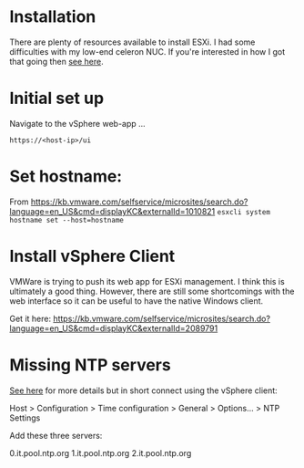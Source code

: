 # Installation

There are plenty of resources available to install ESXi. I had some
difficulties with my low-end celeron NUC. If you're interested in
how I got that going then [see here](esxi-nuc5cpyh.md).

# Initial set up
Navigate to the vSphere web-app ...

    https://<host-ip>/ui

# Set hostname:
From https://kb.vmware.com/selfservice/microsites/search.do?language=en_US&cmd=displayKC&externalId=1010821
`esxcli system hostname set --host=hostname`

# Install vSphere Client
VMWare is trying to push its web app for ESXi management. I think this is
ultimately a good thing. However, there are still some shortcomings with the
web interface so it can be useful to have the native Windows client.

Get it here:
https://kb.vmware.com/selfservice/microsites/search.do?language=en_US&cmd=displayKC&externalId=2089791

# Missing NTP servers
[See here](https://communities.vmware.com/thread/505146?tstart=0) for more
details but in short connect using the vSphere client:

Host > Configuration > Time configuration > General > Options... > NTP Settings

Add these three servers:

0.it.pool.ntp.org
1.it.pool.ntp.org
2.it.pool.ntp.org 